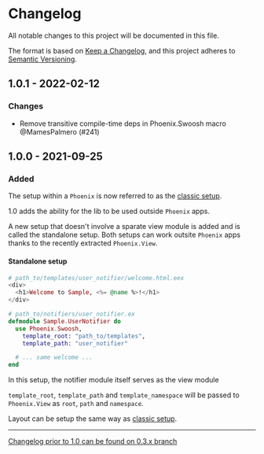 # Changelog

All notable changes to this project will be documented in this file.

The format is based on [Keep a Changelog](https://keepachangelog.com/en/1.0.0/),
and this project adheres to [Semantic Versioning](https://semver.org/spec/v2.0.0.html).

## 1.0.1 - 2022-02-12

### Changes

- Remove transitive compile-time deps in Phoenix.Swoosh macro @MamesPalmero (#241)

## 1.0.0 - 2021-09-25

### Added

The setup within a `Phoenix` is now referred to as the
[classic setup](https://github.com/swoosh/phoenix_swoosh#1-classic-setup).

1.0 adds the ability for the lib to be used outside `Phoenix` apps.

A new setup that doesn't involve a sparate view module is added and is called the standalone setup.
Both setups can work outsite `Phoenix` apps thanks to the recently extracted `Phoenix.View`.

#### Standalone setup

```eex
# path_to/templates/user_notifier/welcome.html.eex
<div>
  <h1>Welcome to Sample, <%= @name %>!</h1>
</div>
```

```elixir
# path_to/notifiers/user_notifier.ex
defmodule Sample.UserNotifier do
  use Phoenix.Swoosh,
    template_root: "path_to/templates",
    template_path: "user_notifier"

  # ... same welcome ...
end
```

In this setup, the notifier module itself serves as the view module

`template_root`, `template_path` and `template_namespace`
will be passed to `Phoenix.View` as `root`, `path` and `namespace`.

Layout can be setup the same way as
[classic setup](https://github.com/swoosh/phoenix_swoosh#1-classic-setup).

---

[Changelog prior to 1.0 can be found on 0.3.x branch](https://github.com/swoosh/phoenix_swoosh/blob/0.3.x/CHANGELOG.md)
